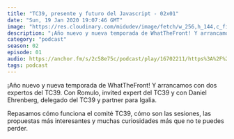 ```yaml
---
title: "TC39, presente y futuro del Javascript - 02x01"
date: "Sun, 19 Jan 2020 19:07:46 GMT"
image: "https://res.cloudinary.com/midudev/image/fetch/w_256,h_144,c_fill,f_auto/https://d3t3ozftmdmh3i.cloudfront.net/staging/podcast_uploaded_episode/7340239/6b36e3b0f10362db.jpeg"
description: "¡Año nuevo y nueva temporada de WhatTheFront! Y arrancamos con dos expertos del TC39. Con Romulo, invited expert del TC39 y con Daniel Ehrenberg, delegado del TC39 y partner para I"
category: "podcast"
season: 02
episode: 01
audio: https://anchor.fm/s/2c58e75c/podcast/play/16702211/https%3A%2F%2Fd3ctxlq1ktw2nl.cloudfront.net%2Fstaging%2F2020-6-17%2F90903088-44100-2-3578466b7daa5a90.mp3
tags: podcast
---
```


¡Año nuevo y nueva temporada de WhatTheFront! Y arrancamos con dos expertos del TC39. Con Romulo, invited expert del TC39 y con Daniel Ehrenberg, delegado del TC39 y partner para Igalia.

Repasamos cómo funciona el comité TC39, cómo son las sesiones, las propuestas más interesantes y muchas curiosidades más que no te puedes perder.
